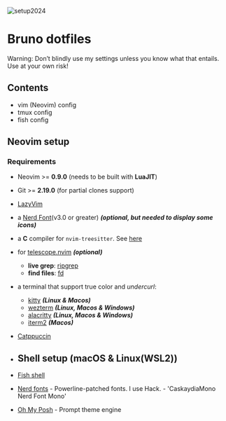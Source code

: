 ![setup2024](https://github.com/burno-lima/dotfiles/assets/80166382/470d2a6f-2dde-4cd5-a7d5-8e495b620059)

# Bruno dotfiles
Warning: Don’t blindly use my settings unless you know what that entails. Use at your own risk!

## Contents

- vim (Neovim) config
- tmux config
- fish config

## Neovim setup

### Requirements

- Neovim >= **0.9.0** (needs to be built with **LuaJIT**)
- Git >= **2.19.0** (for partial clones support)
- [LazyVim](https://www.lazyvim.org/)
- a [Nerd Font](https://www.nerdfonts.com/)(v3.0 or greater) **_(optional, but needed to display some icons)_**
- a **C** compiler for `nvim-treesitter`. See [here](https://github.com/nvim-treesitter/nvim-treesitter#requirements)
- for [telescope.nvim](https://github.com/nvim-telescope/telescope.nvim) **_(optional)_**
  - **live grep**: [ripgrep](https://github.com/BurntSushi/ripgrep)
  - **find files**: [fd](https://github.com/sharkdp/fd)
- a terminal that support true color and *undercurl*:
  - [kitty](https://github.com/kovidgoyal/kitty) **_(Linux & Macos)_**
  - [wezterm](https://github.com/wez/wezterm) **_(Linux, Macos & Windows)_**
  - [alacritty](https://github.com/alacritty/alacritty) **_(Linux, Macos & Windows)_**
  - [iterm2](https://iterm2.com/) **_(Macos)_**
- [Catppuccin](https://github.com/catppuccin/catppuccin.git)

- ## Shell setup (macOS & Linux(WSL2))

- [Fish shell](https://fishshell.com/)
- [Nerd fonts](https://github.com/ryanoasis/nerd-fonts) - Powerline-patched fonts. I use Hack. - 'CaskaydiaMono Nerd Font Mono'
- [Oh My Posh](https://ohmyposh.dev/) - Prompt theme engine
